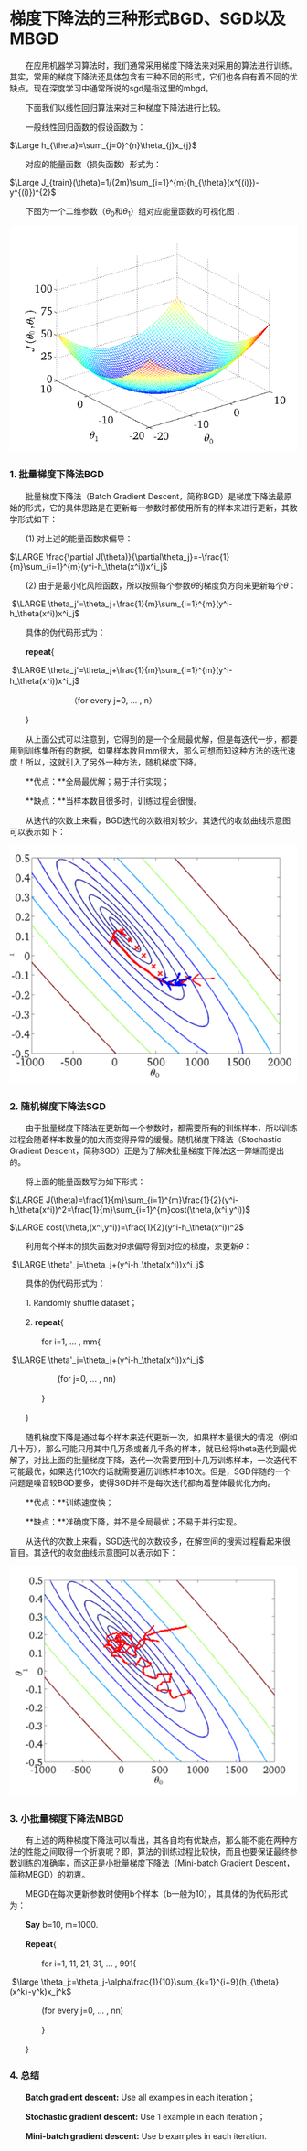 # 梯度下降法的三种形式BGD、SGD以及MBGD

　　在应用机器学习算法时，我们通常采用梯度下降法来对采用的算法进行训练。其实，常用的梯度下降法还具体包含有三种不同的形式，它们也各自有着不同的优缺点。现在深度学习中通常所说的sgd是指这里的mbgd。

　　下面我们以线性回归算法来对三种梯度下降法进行比较。

　　一般线性回归函数的假设函数为：

$\Large h_{\theta}=\sum_{j=0}^{n}\theta_{j}x_{j}$

　　对应的能量函数（损失函数）形式为：

$\Large J_{train}(\theta)=1/(2m)\sum_{i=1}^{m}(h_{\theta}(x^{(i)})-y^{(i)})^{2}$

　　下图为一个二维参数（$\theta_0$和$\theta_1$）组对应能量函数的可视化图：

![img](./picture/764050-20151230183324042-1022081727.png)

### 1. 批量梯度下降法BGD

 　　批量梯度下降法（Batch Gradient Descent，简称BGD）是梯度下降法最原始的形式，它的具体思路是在更新每一参数时都使用所有的样本来进行更新，其数学形式如下：

　　(1) 对上述的能量函数求偏导：

$\LARGE \frac{\partial J(\theta)}{\partial\theta_j}=-\frac{1}{m}\sum_{i=1}^{m}(y^i-h_\theta(x^i))x^i_j$

　　(2) 由于是最小化风险函数，所以按照每个参数$\theta$的梯度负方向来更新每个$\theta$：

​       $\LARGE \theta_j'=\theta_j+\frac{1}{m}\sum_{i=1}^{m}(y^i-h_\theta(x^i))x^i_j$

　　具体的伪代码形式为：

　　**repeat**{　　

​                              $\LARGE \theta_j'=\theta_j+\frac{1}{m}\sum_{i=1}^{m}(y^i-h_\theta(x^i))x^i_j$　　

　　　　　　　　（for every j=0, ... , n）

　　}

　　从上面公式可以注意到，它得到的是一个全局最优解，但是每迭代一步，都要用到训练集所有的数据，如果样本数目mm很大，那么可想而知这种方法的迭代速度！所以，这就引入了另外一种方法，随机梯度下降。

　　**优点：**全局最优解；易于并行实现；

　　**缺点：**当样本数目很多时，训练过程会很慢。

　　从迭代的次数上来看，BGD迭代的次数相对较少。其迭代的收敛曲线示意图可以表示如下：

![img](./picture/764050-20151230190320667-1412088485.png)

### 2. 随机梯度下降法SGD

　　由于批量梯度下降法在更新每一个参数时，都需要所有的训练样本，所以训练过程会随着样本数量的加大而变得异常的缓慢。随机梯度下降法（Stochastic Gradient Descent，简称SGD）正是为了解决批量梯度下降法这一弊端而提出的。

　　将上面的能量函数写为如下形式：

$\LARGE J(\theta)=\frac{1}{m}\sum_{i=1}^{m}\frac{1}{2}(y^i-h_\theta(x^i))^2=\frac{1}{m}\sum_{i=1}^{m}cost(\theta,(x^i,y^i))$

$\LARGE  cost(\theta,(x^i,y^i))=\frac{1}{2}(y^i-h_\theta(x^i))^2$

　　利用每个样本的损失函数对$\theta$求偏导得到对应的梯度，来更新$\theta$：

​       $\LARGE \theta'_j=\theta_j+(y^i-h_\theta(x^i))x^i_j$

　　具体的伪代码形式为：

　　1. Randomly shuffle dataset；

　　2. **repeat**{

　　　　for i=1, ... , mm{

​			$\LARGE \theta'_j=\theta_j+(y^i-h_\theta(x^i))x^i_j$

 　　　　　　(for j=0, ... , nn)

　　　　}

　　}

　　随机梯度下降是通过每个样本来迭代更新一次，如果样本量很大的情况（例如几十万），那么可能只用其中几万条或者几千条的样本，就已经将theta迭代到最优解了，对比上面的批量梯度下降，迭代一次需要用到十几万训练样本，一次迭代不可能最优，如果迭代10次的话就需要遍历训练样本10次。但是，SGD伴随的一个问题是噪音较BGD要多，使得SGD并不是每次迭代都向着整体最优化方向。

　　**优点：**训练速度快；

　　**缺点：**准确度下降，并不是全局最优；不易于并行实现。

　　从迭代的次数上来看，SGD迭代的次数较多，在解空间的搜索过程看起来很盲目。其迭代的收敛曲线示意图可以表示如下：

![img](./picture/764050-20151230193523495-665207012.png)

### 3. 小批量梯度下降法MBGD

　　有上述的两种梯度下降法可以看出，其各自均有优缺点，那么能不能在两种方法的性能之间取得一个折衷呢？即，算法的训练过程比较快，而且也要保证最终参数训练的准确率，而这正是小批量梯度下降法（Mini-batch Gradient Descent，简称MBGD）的初衷。

　　MBGD在每次更新参数时使用b个样本（b一般为10），其具体的伪代码形式为：

　　**Say** b=10, m=1000.

　　**Repeat**{

　　　　for i=1, 11, 21, 31, ... , 991{

​               $\large \theta_j:=\theta_j-\alpha\frac{1}{10}\sum_{k=1}^{i+9}(h_{\theta}(x^k)-y^k)x_j^k$ 

　　　　(for every j=0, ... , nn)

　　　　}

　　}

### 4. 总结

　　**Batch gradient descent:** Use all examples in each iteration；

　　**Stochastic gradient descent:** Use 1 example in each iteration；

　　**Mini-batch gradient descent:** Use b examples in each iteration.